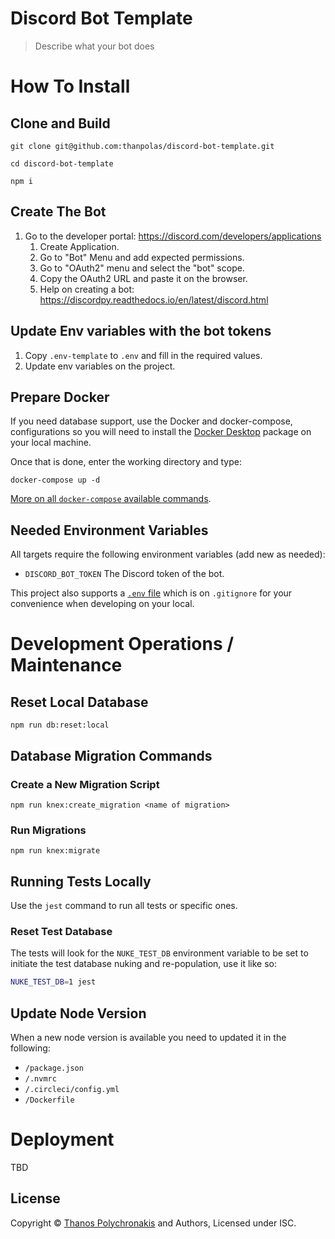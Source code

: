 # Discord Bot Template

> Describe what your bot does

# How To Install

## Clone and Build

```
git clone git@github.com:thanpolas/discord-bot-template.git

cd discord-bot-template

npm i
```

## Create The Bot

1. Go to the developer portal: https://discord.com/developers/applications
    1. Create Application.
    1. Go to "Bot" Menu and add expected permissions.
    1. Go to "OAuth2" menu and select the "bot" scope.
    1. Copy the OAuth2 URL and paste it on the browser.
    1. Help on creating a bot: https://discordpy.readthedocs.io/en/latest/discord.html

## Update Env variables with the bot tokens

1. Copy `.env-template` to `.env` and fill in the required values.
1. Update env variables on the project.

## Prepare Docker

If you need database support, use the Docker and docker-compose, configurations
so you will need to install the [Docker Desktop][docker-desktop] package
on your local machine.

Once that is done, enter the working directory and type:

```
docker-compose up -d
```

[More on all `docker-compose` available commands][docker-compose].

## Needed Environment Variables

All targets require the following environment variables (add new as needed):

-   `DISCORD_BOT_TOKEN` The Discord token of the bot.

This project also supports a [`.env` file][dotenv] which is on `.gitignore`
for your convenience when developing on your local.

# Development Operations / Maintenance

## Reset Local Database

```
npm run db:reset:local
```

## Database Migration Commands

### Create a New Migration Script

```
npm run knex:create_migration <name of migration>
```

### Run Migrations

```
npm run knex:migrate
```

## Running Tests Locally

Use the `jest` command to run all tests or specific ones.

### Reset Test Database

The tests will look for the `NUKE_TEST_DB` environment variable to be set to
initiate the test database nuking and re-population, use it like so:

```bash
NUKE_TEST_DB=1 jest
```

## Update Node Version

When a new node version is available you need to updated it in the following:

-   `/package.json`
-   `/.nvmrc`
-   `/.circleci/config.yml`
-   `/Dockerfile`

# Deployment

TBD

## License

Copyright © [Thanos Polychronakis][thanpolas] and Authors, Licensed under ISC.

[docker-compose]: https://docs.docker.com/compose/reference/overview/
[docker-desktop]: https://www.docker.com/products/docker-desktop
[dotenv]: https://github.com/motdotla/dotenv#readme
[thanpolas]: https://github.com/thanpolas
[tz]: https://momentjs.com/timezone

